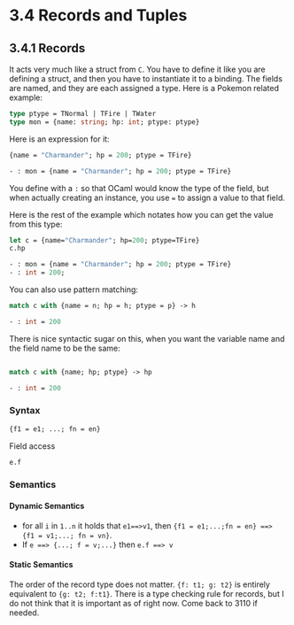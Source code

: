 # 3.4 Records and Tuples

## 3.4.1 Records

It acts very much like a struct from `C`. You have to define it like you are defining a struct, and then you have to instantiate it to a binding. The fields are named, and they are each assigned a type. Here is a Pokemon related example:

```OCaml
type ptype = TNormal | TFire | TWater
type mon = {name: string; hp: int; ptype: ptype}
```

Here is an expression for it:

```OCaml
{name = "Charmander"; hp = 200; ptype = TFire}
```

```OCaml
- : mon = {name = "Charmander"; hp = 200; ptype = TFire}
```

You define with a `:` so that OCaml would know the type of the field, but when actually creating an instance, you use `=` to assign a value to that field.

Here is the rest of the example which notates how you can get the value from this type:

```OCaml
let c = {name="Charmander"; hp=200; ptype=TFire}
c.hp
```

```OCaml
- : mon = {name = "Charmander"; hp = 200; ptype = TFire}
- : int = 200;
```

You can also use pattern matching:

```OCaml
match c with {name = n; hp = h; ptype = p} -> h
```

```OCaml
- : int = 200
```

There is nice syntactic sugar on this, when you want the variable name and the field name to be the same:

```OCaml

match c with {name; hp; ptype} -> hp
```

```OCaml
- : int = 200
```

### Syntax

```OCaml
{f1 = e1; ...; fn = en}
```

Field access

```OCaml
e.f
```

### Semantics

#### Dynamic Semantics

- for all `i` in `1..n` it holds  that `e1==>v1`, then `{f1 = e1;...;fn = en} ==> {f1 = v1;...; fn = vn}`.
- If `e ==> {...; f = v;...}` then `e.f ==> v`

#### Static Semantics

The order of the record type does not matter. `{f: t1; g: t2}` is entirely equivalent to `{g: t2; f:t1}`. There is a type checking rule for records, but I do not think that it is important as of right now. Come back to 3110 if needed.


